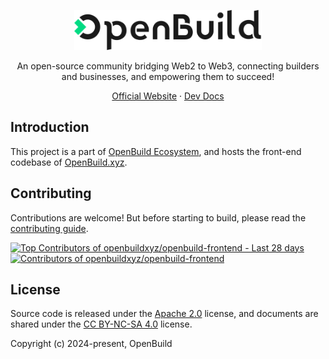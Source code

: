 <div align="center">
  <p><a href="https://openbuild.xyz"><img src="public/images/svg/logo-black.svg" alt="OpenBuild logo" width="300" height="64"></a></p>
  <p>An open-source community bridging Web2 to Web3, connecting builders and businesses, and empowering them to succeed!</p>
  <p>
    <a href="https://openbuild.xyz" target="_blank" rel="external">Official Website</a>
    ·
    <a href="https://openbuildxyz.github.io/openbuild-frontend/" target="_blank" rel="external">Dev Docs</a>
  </p>
</div>

## Introduction

This project is a part of [OpenBuild Ecosystem](https://openbuildxyz.github.io/eco/), and hosts the front-end codebase of [OpenBuild.xyz](https://openbuild.xyz).

## Contributing

Contributions are welcome! But before starting to build, please read the [contributing guide](.github/contributing.md).

<a href="https://github.com/openbuildxyz/openbuild-frontend/graphs/contributors" target="_blank" style="display: block">
  <picture>
    <source media="(prefers-color-scheme: dark)" srcset="https://next.ossinsight.io/widgets/official/compose-recent-top-contributors/thumbnail.png?repo_id=900625544&image_size=auto&color_scheme=dark" width="373" height="auto">
    <img alt="Top Contributors of openbuildxyz/openbuild-frontend - Last 28 days" src="https://next.ossinsight.io/widgets/official/compose-recent-top-contributors/thumbnail.png?repo_id=900625544&image_size=auto&color_scheme=light" width="373" height="auto">
  </picture>
</a>

<a href="https://github.com/openbuildxyz/openbuild-frontend/graphs/contributors" target="_blank" style="display: block">
  <picture>
    <source media="(prefers-color-scheme: dark)" srcset="https://next.ossinsight.io/widgets/official/compose-contributors/thumbnail.png?limit=30&repo_id=900625544&image_size=auto&color_scheme=dark" width="655" height="auto">
    <img alt="Contributors of openbuildxyz/openbuild-frontend" src="https://next.ossinsight.io/widgets/official/compose-contributors/thumbnail.png?limit=30&repo_id=900625544&image_size=auto&color_scheme=light" width="655" height="auto">
  </picture>
</a>

## License

Source code is released under the [Apache 2.0](./LICENSE) license, and documents are shared under the [CC BY-NC-SA 4.0](./LICENSE-docs) license.

Copyright (c) 2024-present, OpenBuild
